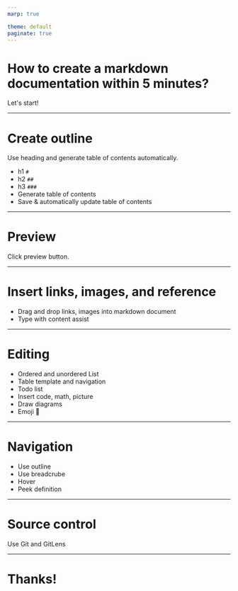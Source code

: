 ```yaml
---
marp: true

theme: default
paginate: true
---
```


# How to create a markdown documentation within 5 minutes?

Let's start!

---

# Create outline

Use heading and generate table of contents automatically.

- h1 `#`
- h2 `##`
- h3 `###`
- Generate table of contents
- Save & automatically update table of contents

---

# Preview

Click preview button.

---

# Insert links, images, and reference

- Drag and drop links, images into markdown document
- Type with content assist

---

# Editing

- Ordered and unordered List
- Table template and navigation
- Todo list
- Insert code, math, picture
- Draw diagrams
- Emoji :apple:

---

# Navigation

- Use outline
- Use breadcrube
- Hover
- Peek definition

---

# Source control

Use Git and GitLens

---

# Thanks!